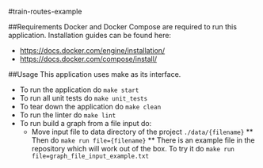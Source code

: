 #train-routes-example

##Requirements
Docker and Docker Compose are required to run this application. Installation guides can be found here:
* https://docs.docker.com/engine/installation/
* https://docs.docker.com/compose/install/

##Usage
This application uses make as its interface.
* To run the application do `make start`
* To run all unit tests do `make unit_tests`
* To tear down the application do `make clean`
* To run the linter do `make lint`
* To run build a graph from a file input do:
    * Move input file to data directory of the project `./data/{filename}`
    ** Then do `make run file={filename}`
    ** There is an example file in the repository which will work out of the box. To try it do `make run file=graph_file_input_example.txt`

